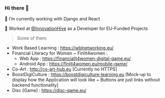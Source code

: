 ### Hi there 👋
🌱 I’m currently working with Django and React

🔭 Worked at [@InnovationHive](https://github.com/InnovationHive) as a Developer for EU-Funded Projects
> Some of them:

  - Work Based Learning : https://wblnetworking.eu/
  - Financial Literacy for Women ~ Finlit4women : 
      - Web App : https://financialit4women-digital-game.eu/
      - Android App : https://finlit4women.eu/mobile-game/
  - Co-Art : http://co-art-hub.eu [Currently no HTTPS]
  - BoostDigiCulture : https://boostdigiculture-learning.eu [Mock-up to display how the Application will look like ~ Buttons are just links without backend functionality]
  - Disc [Game] : https://disc-game.eu/
<!--
**dio22222/dio22222** is a ✨ _special_ ✨ repository because its `README.md` (this file) appears on your GitHub profile.

Here are some ideas to get you started:

- 🔭 I’m currently working on ...
- 🌱 I’m currently learning ...
- 👯 I’m looking to collaborate on ...
- 🤔 I’m looking for help with ...
- 💬 Ask me about ...
- 📫 How to reach me: ...
- 😄 Pronouns: ...
- ⚡ Fun fact: ...
-->
